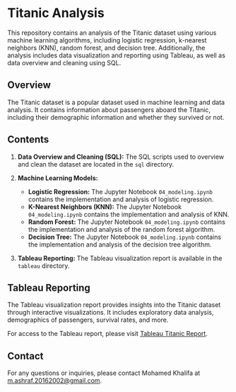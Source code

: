 # Titanic Analysis

This repository contains an analysis of the Titanic dataset using various machine learning algorithms, including logistic regression, k-nearest neighbors (KNN), random forest, and decision tree. Additionally, the analysis includes data visualization and reporting using Tableau, as well as data overview and cleaning using SQL.

## Overview

The Titanic dataset is a popular dataset used in machine learning and data analysis. It contains information about passengers aboard the Titanic, including their demographic information and whether they survived or not.

## Contents

1. **Data Overview and Cleaning (SQL):** The SQL scripts used to overview and clean the dataset are located in the `sql` directory.

2. **Machine Learning Models:**
    - **Logistic Regression:** The Jupyter Notebook `04_modeling.ipynb` contains the implementation and analysis of logistic regression.
    - **K-Nearest Neighbors (KNN):** The Jupyter Notebook `04_modeling.ipynb` contains the implementation and analysis of KNN.
    - **Random Forest:** The Jupyter Notebook `04_modeling.ipynb` contains the implementation and analysis of the random forest algorithm.
    - **Decision Tree:** The Jupyter Notebook `04_modeling.ipynb` contains the implementation and analysis of the decision tree algorithm.

3. **Tableau Reporting:** The Tableau visualization report is available in the `tableau` directory.

## Tableau Reporting

The Tableau visualization report provides insights into the Titanic dataset through interactive visualizations. It includes exploratory data analysis, demographics of passengers, survival rates, and more.

For access to the Tableau report, please visit [Tableau Titanic Report](link_to_your_tableau_report).

## Contact

For any questions or inquiries, please contact Mohamed Khalifa at m.ashraf.20162002@gmail.com.
